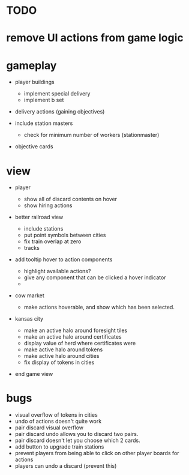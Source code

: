 # TODO

# remove UI actions from game logic

# gameplay

- player buildings

  - implement special delivery
  - implement b set

- delivery actions (gaining objectives)
- include station masters

  - check for minimum number of workers (stationmaster)

- objective cards

# view

- player
  - show all of discard contents on hover
  - show hiring actions
- better railroad view
  - include stations
  - put point symbols between cities
  - fix train overlap at zero
  - tracks
- add tooltip hover to action components
  - highlight available actions?
  - give any component that can be clicked a hover indicator
  -
- cow market

  - make actions hoverable, and show which has been selected.

- kansas city

  - make an active halo around foresight tiles
  - make an active halo around certificates
  - display value of herd where certificates were
  - make active halo around tokens
  - make active halo around cities
  - fix display of tokens in cities

- end game view

# bugs

- visual overflow of tokens in cities
- undo of actions doesn't quite work
- pair discard visual overflow
- pair discard undo allows you to discard two pairs.
- pair discard doesn't let you choose which 2 cards.
- add button to upgrade train stations
- prevent players from being able to click on other player boards for actions
- players can undo a discard (prevent this)
